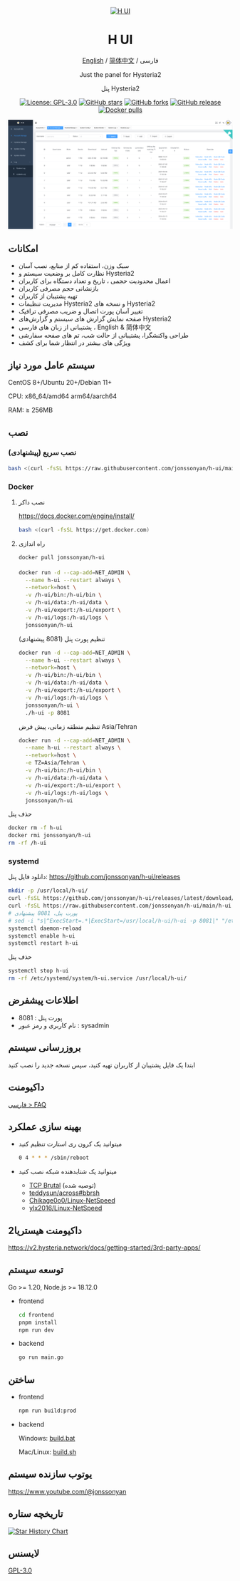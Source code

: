 <div align="center">

<a href="https://github.com/jonssonyan/h-ui"><img src="./docs/images/head-cover.png" alt="H UI" width="150" /></a>

<h1 align="center">H UI</h1>

[English](README_EN.md) / [简体中文](README_ZH.md) / فارسی

Just the panel for Hysteria2

پنل Hysteria2

<p>
<a href="https://www.gnu.org/licenses/gpl-3.0.html"><img src="https://img.shields.io/github/license/jonssonyan/h-ui" alt="License: GPL-3.0"></a>
<a href="https://github.com/jonssonyan/h-ui/stargazers"><img src="https://img.shields.io/github/stars/jonssonyan/h-ui" alt="GitHub stars"></a>
<a href="https://github.com/jonssonyan/h-ui/forks"><img src="https://img.shields.io/github/forks/jonssonyan/h-ui" alt="GitHub forks"></a>
<a href="https://github.com/jonssonyan/h-ui/releases"><img src="https://img.shields.io/github/v/release/jonssonyan/h-ui" alt="GitHub release"></a>
<a href="https://hub.docker.com/r/jonssonyan/h-ui"><img src="https://img.shields.io/docker/pulls/jonssonyan/h-ui" alt="Docker pulls"></a>
</p>

![cover](./docs/images/cover.png)

</div>

## امکانات 


- سبک وزن، استفاده کم از منابع، نصب آسان
 - نظارت کامل بر وضعیت سیستم و Hysteria2 
- اعمال محدودیت حجمی ، تاریخ و تعداد دستگاه برای کاربران
 - بازنشانی حجم مصرفی کاربران
- تهیه پشتیبان از کاربران
 - مدیریت تنظیمات Hysteria2 و نسخه های Hysteria2
 - تغییر آسان پورت اتصال و ضریب مصرفی ترافیک
- صفحه نمایش گزارش های سیستم و گزارش‌های Hysteria2
 - پشتیبانی از زبان های فارسی ، English & 简体中文
 - طراحی واکنشگرا، پشتیبانی از حالت شب، تم های صفحه سفارشی
 - ویژگی های بیشتر در انتظار شما برای کشف

## سیستم عامل مورد نیاز

CentOS 8+/Ubuntu 20+/Debian 11+

CPU: x86_64/amd64 arm64/aarch64

RAM: ≥ 256MB

## نصب

### نصب سریع (پیشنهادی)

```bash
bash <(curl -fsSL https://raw.githubusercontent.com/jonssonyan/h-ui/main/install.sh)
```

### Docker

1. نصب داکر

   https://docs.docker.com/engine/install/

   ```bash
   bash <(curl -fsSL https://get.docker.com)
   ```

2. راه اندازی

   ```bash
   docker pull jonssonyan/h-ui

   docker run -d --cap-add=NET_ADMIN \
     --name h-ui --restart always \
     --network=host \
     -v /h-ui/bin:/h-ui/bin \
     -v /h-ui/data:/h-ui/data \
     -v /h-ui/export:/h-ui/export \
     -v /h-ui/logs:/h-ui/logs \
     jonssonyan/h-ui
   ```

   تنظیم پورت پنل (8081 پیشنهادی)

   ```bash
   docker run -d --cap-add=NET_ADMIN \
     --name h-ui --restart always \
     --network=host \
     -v /h-ui/bin:/h-ui/bin \
     -v /h-ui/data:/h-ui/data \
     -v /h-ui/export:/h-ui/export \
     -v /h-ui/logs:/h-ui/logs \
     jonssonyan/h-ui \
     ./h-ui -p 8081
   ```

   تنظیم منطقه زمانی، پیش فرض Asia/Tehran

   ```bash
   docker run -d --cap-add=NET_ADMIN \
     --name h-ui --restart always \
     --network=host \
     -e TZ=Asia/Tehran \
     -v /h-ui/bin:/h-ui/bin \
     -v /h-ui/data:/h-ui/data \
     -v /h-ui/export:/h-ui/export \
     -v /h-ui/logs:/h-ui/logs \
     jonssonyan/h-ui
   ```

حذف پنل

```bash
docker rm -f h-ui
docker rmi jonssonyan/h-ui
rm -rf /h-ui
```

### systemd

دانلود فایل پنل: https://github.com/jonssonyan/h-ui/releases

```bash
mkdir -p /usr/local/h-ui/
curl -fsSL https://github.com/jonssonyan/h-ui/releases/latest/download/h-ui-linux-amd64 -o /usr/local/h-ui/h-ui && chmod +x /usr/local/h-ui/h-ui
curl -fsSL https://raw.githubusercontent.com/jonssonyan/h-ui/main/h-ui.service -o /etc/systemd/system/h-ui.service
# پورت پنل، 8081 پیشنهادی
# sed -i "s|^ExecStart=.*|ExecStart=/usr/local/h-ui/h-ui -p 8081|" "/etc/systemd/system/h-ui.service"
systemctl daemon-reload
systemctl enable h-ui
systemctl restart h-ui
```

حذف پنل

```bash
systemctl stop h-ui
rm -rf /etc/systemd/system/h-ui.service /usr/local/h-ui/
```

## اطلاعات پیشفرض

- پورت پنل : 8081
- نام کاربری و رمز عبور : sysadmin

## بروزرسانی سیستم

ابتدا یک فایل پشتیبان از کاربران تهیه کنید، سپس نسخه جدید را نصب کنید

## داکیومنت

[فارسی > FAQ](./docs/FAQ.md)

## بهینه سازی عملکرد

- میتوانید یک کرون ری استارت تنظیم کنید

    ```bash
    0 4 * * * /sbin/reboot
    ```

- میتوانید یک شتابدهنده شبکه نصب کنید
    - [TCP Brutal](https://github.com/apernet/tcp-brutal) (توصیه شده)
    - [teddysun/across#bbrsh](https://github.com/teddysun/across#bbrsh)
    - [Chikage0o0/Linux-NetSpeed](https://github.com/ylx2016/Linux-NetSpeed)
    - [ylx2016/Linux-NetSpeed](https://github.com/ylx2016/Linux-NetSpeed)

## داکیومنت هیستریا2

https://v2.hysteria.network/docs/getting-started/3rd-party-apps/

## توسعه سیستم

Go >= 1.20, Node.js >= 18.12.0

- frontend

   ```bash
   cd frontend
   pnpm install
   npm run dev
   ```

- backend

   ```bash
   go run main.go
   ```

## ساختن

- frontend

   ```bash
   npm run build:prod
   ```

- backend

  Windows: [build.bat](build.bat)

  Mac/Linux: [build.sh](build.sh)

## یوتوب سازنده سیستم

https://www.youtube.com/@jonssonyan


## تاریخچه ستاره

[![Star History Chart](https://api.star-history.com/svg?repos=jonssonyan/h-ui&type=Date)](https://star-history.com/#jonssonyan/h-ui&Date)

## لایسنس

[GPL-3.0](LICENSE)